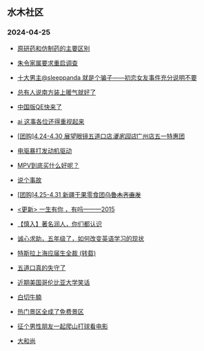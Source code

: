## 水木社区 
### 2024-04-25

+ [原研药和仿制药的主要区别](https://www.mysmth.net/nForum/article/WorkingLife/31599)

+ [朱令家属要求重启调查](https://www.mysmth.net/nForum/article/FamilyLife/1766671623)

+ [十大男主@sleeppanda 就是个骗子——初恋女友事件充分说明不要](https://www.mysmth.net/nForum/article/MyFamily/260104)

+ [总有人说南方装上暖气就好了](https://www.mysmth.net/nForum/article/Property/2998)

+ [中国版QE快来了](https://www.mysmth.net/nForum/article/OurEstate/2952785)

+ [ai 这事各位还得重视起来](https://www.mysmth.net/nForum/article/METech/479120)

+ [[团购]4.24-4.30 展望眼镜五道口店*潘家园店*广州店五一特惠团](https://www.mysmth.net/nForum/article/ADAgent_TG/1320606)

+ [电驱暴打发动机驱动](https://www.mysmth.net/nForum/article/GreenAuto/1551654)

+ [MPV到底买什么好呢？](https://www.mysmth.net/nForum/article/AutoWorld/1944815401)

+ [说个事故](https://www.mysmth.net/nForum/article/Motorbike/260219)

+ [[团购]4.25-4.31 新疆干果零食团~~乌鲁木齐直发~~](https://www.mysmth.net/nForum/article/ADAgent_TG/1320674)

+ [<更新> 一生有你 ，有吗———2015](https://www.mysmth.net/nForum/article/MyFamily/261231)

+ [【慎入】著名润人，你们都认识](https://www.mysmth.net/nForum/article/FamilyLife/1766674240)

+ [诚心求助，五年级了，如何改变英语学习的现状](https://www.mysmth.net/nForum/article/ChildEducation/2376058)

+ [特斯拉上海应届生全裁 (转载)](https://www.mysmth.net/nForum/article/WorkingLife/32825)

+ [五道口真的失守了](https://www.mysmth.net/nForum/article/OurEstate/2953840)

+ [近期美国哥伦比亚大学笑话](https://www.mysmth.net/nForum/article/MMJoke/1634818485)

+ [白切牛腩](https://www.mysmth.net/nForum/article/Food/1708814)

+ [热门景区全成了免费景区](https://www.mysmth.net/nForum/article/WorkingLife/32821)

+ [征个男性朋友一起爬山打球看电影](https://www.mysmth.net/nForum/article/Liyidaiwa/10168)

+ [大和尚](https://www.mysmth.net/nForum/article/Single/4590539)

